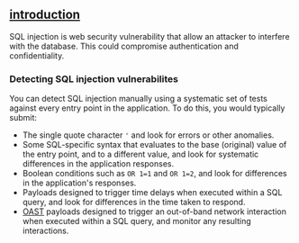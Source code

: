 <h2><u>
introduction
</u></h2>

SQL injection is web security vulnerability 
that allow an attacker to interfere with the database. This could compromise authentication and confidentiality.

<h3>Detecting SQL injection vulnerabilites</h3>

You can detect SQL injection manually using a systematic set of tests against every entry point in the application. To do this, you would typically submit:

- The single quote character `'` and look for errors or other anomalies.
- Some SQL-specific syntax that evaluates to the base (original) value of the entry point, and to a different value, and look for systematic differences in the application responses.
- Boolean conditions such as `OR 1=1` and `OR 1=2`, and look for differences in the application's responses.
- Payloads designed to trigger time delays when executed within a SQL query, and look for differences in the time taken to respond.
- [OAST](https://portswigger.net/burp/application-security-testing/oast) payloads designed to trigger an out-of-band network interaction when executed within a SQL query, and monitor any resulting interactions.